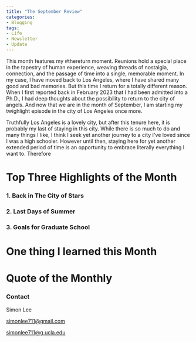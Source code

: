 ```yaml
---
title: "The September Review"
categories:
- Blogging
tags:
- Life
- Newsletter
- Update
---
```


This month features my #thereturn moment. Reunions hold a special place in the tapestry of human experience, weaving threads of nostalgia, connection, and the passage of time into a single, memorable moment. In my case, I have moved back to Los Angeles, where I have shared many good and bad memories. But this time I return for a totally different reason. When I first reported back in February 2023 that I had been admitted into a Ph.D., I had deep thoughts about the possibility to return to the city of angels. And now that we are in the month of September, I am starting my twighlight episode in the city of Los Angeles once more. 

Truthfully Los Angeles is a lovely city, but after this tenure here, it is probably my last of staying in this city. While there is so much to do and many things I like, I think I seek yet another journey to a city I've loved since I was a high schooler. However until then, staying here for yet another extended period of time is an opportunity to embrace literally everything I want to. Therefore

# Top Three Highlights of the Month

### 1. Back in The City of Stars

### 2. Last Days of Summer

### 3. Goals for Graduate School

# One thing I learned this Month

### 

# Quote of the Monthly 

### Contact

Simon Lee

simonlee711@gmail.com

simonlee711@g.ucla.edu